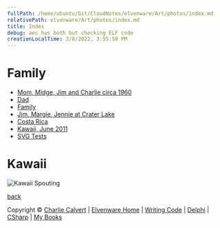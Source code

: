 ```yaml
---
fullPath: /home/ubuntu/Git/CloudNotes/elvenware/Art/photos/index.md
relativePath: elvenware/Art/photos/index.md
title: Index
debug: aec has both but checking ELF code
creationLocalTime: 3/8/2022, 3:55:50 PM
---
```


<!-- toc -->
<!-- tocstop -->

<div id="container">

Family
======

<div class="section">

- [Mom, Midge, Jim and Charlie circa 1960](mom/index.html)
- [Dad](Dad/Dad.html)
- [Family](Family/Family.html)
- [Jim, Margie, Jennie at Crater Lake](2003_11_CraterLake/index.html)
- [Costa Rica](CostaRica/default.html)
- [Kawaii, June 2011](2011_06_Kawaii/index.html)
- [SVG Tests](Svg/index.html)

</div>

Kawaii
======

![Kawaii Spouting ][kawaii-rainbow]
<div>

[kawaii-rainbow]:https://s3.amazonaws.com/s3bucket01.elvenware.com/elf-photos/2011_06_Kawaii/Kawaii_m_408.png

[back](../../index.html)

</div>

Copyright © [Charlie Calvert](../../index.html) | [Elvenware
Home](../../index.html) | [Writing Code](../../development/index.html) |
[Delphi](../../development/delphi/index.html) |
[CSharp](../../development/csharp/index.html) | [My
Books](../../books/index.html)

</div>

